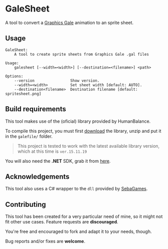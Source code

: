 # GaleSheet

A tool to convert a [Graphics Gale](https://graphicsgale.com/us/) animation to an sprite sheet.

## Usage

```
GaleSheet: 
    A tool to create sprite sheets from Graphics Gale .gal files

Usage: 
    galesheet [--width=<width>] [--destination=<filename>] <path>

Options:
    --version                Show version.
    --width=<width>          Set sheet width [default: AUTO].
    --destination<filename>  Destination filename [default: spritesheet.png]
```

## Build requirements

This tool makes use of the (oficial) library provided by HumanBalance.

To compile this project, you must first [download](https://graphicsgale.com/us/download.html) the library, unzip and put it in the `galefile/` folder.

> This project is tested to work with the latest available library version, which at this time is `ver.15.11.19`

You will also need the **.NET** SDK, grab it from [here](https://dotnet.microsoft.com/learn/dotnet/hello-world-tutorial).


## Acknowledgements

This tool also uses a C# wrapper to the `dll` provided by [SebaGames](https://twitter.com/sebagamesdev).

## Contributing

This tool has been created for a very particular need of mine, so it might not fit other use cases. Feature requests are **discouraged**.  

You're free and encouraged to fork and adapt it to your needs, though.

Bug reports and/or fixes are **welcome**.